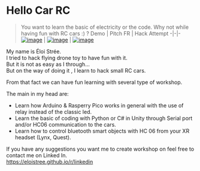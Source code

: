 # Hello Car RC

> You want to learn the basic of electricity or the code. Why not while having fun with RC cars :) ?
Demo | Pitch FR | Hack Attempt
-|-|-
[![image](https://github.com/EloiStree/HelloCarRC/assets/20149493/de92b44c-9b99-492c-a64f-36cf81ff300b)](https://www.youtube.com/shorts/wIaLICSFSxY) | [![image](https://github.com/EloiStree/HelloCarRC/assets/20149493/ff222241-7f2b-49c6-9aad-9ed9e500aaae)](https://www.youtube.com/shorts/MaStyPws_Is) | [![image](https://github.com/EloiStree/HelloCarRC/assets/20149493/b77dbe94-3bcf-42cb-b172-4ed4f1709afd)](https://www.youtube.com/shorts/GRXfDuCrhLE)




My name is Éloi Strée.   
I tried to hack flying drone toy to have fun with it.   
But it is not as easy as I through...  
But on the way of doing it , I learn to hack small RC cars.   

 
From that fact we can have fun learning with several type of workshop.

The main in my head are:
- Learn how Arduino & Rasperry Pico works in general with the use of relay instead of the classic led.
- Learn the basic of coding with Python or C# in Unity through Serial port and/or HC06 communication to the cars.
- Learn how to control bluetooth smart objects with HC 06 from your XR headset (Lynx, Quest).

If you have any suggestions you want me to create workshop on feel free to contact me on Linked In.   
https://eloistree.github.io/r/linkedin  



